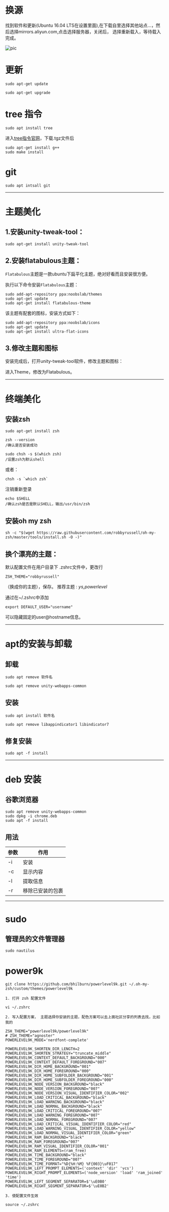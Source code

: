 # 换源

找到软件和更新(Ubuntu 16.04 LTS在设置里面),在下载自里选择其他站点...，然后选择mirrors.aliyun.com,点击选择服务器，关闭后， 选择重新载入，等待载入完成。

![pic](./0pic/5b88874bab6441259d0002c0.png)

# 更新

```shell
sudo apt-get update

sudo apt-get upgrade
```

# tree 指令

```shell
sudo apt install tree
```

进入[tree指令官网](http://mama.indstate.edu/users/ice/tree/)，下载.tgz文件后

```shell
sudo apt-get install g++
sudo make install
```

# git

```shell
sudo apt intsall git
```

----------

# 主题美化

## 1.安装unity-tweak-tool：

```shell
sudo apt-get install unity-tweak-tool 
```

## 2.安装flatabulous主题：

`Flatabulous`主题是一款ubuntu下扁平化主题，绝对好看而且安装很方便。

执行以下命令安装`Flatabulous`主题：

```shell
sudo add-apt-repository ppa:noobslab/themes
sudo apt-get update
sudo apt-get install flatabulous-theme
```

该主题有配套的图标，安装方式如下：

```shell
sudo add-apt-repository ppa:noobslab/icons
sudo apt-get update
sudo apt-get install ultra-flat-icons
```

## 3.修改主题和图标

安装完成后，打开unity-tweak-tool软件，修改主题和图标：

进入Theme，修改为Flatabulous。

----------

# 终端美化

## 安装zsh

```shell
sudo apt-get install zsh
```

```shell
zsh --version
/确认是否安装成功
```

```shell
sudo chsh -s $(which zsh)
/设置zsh为默认shell
```

或者：

```shell
chsh -s `which zsh`
```

注销重新登录

```shell
echo $SHELL
/确认zsh是否是默认SHELL，输出/usr/bin/zsh
```

## 安装oh my zsh

```shell
sh -c "$(wget https://raw.githubusercontent.com/robbyrussell/oh-my-zsh/master/tools/install.sh -O -)"
```

## 换个漂亮的主题：

默认配置文件在用户目录下 .zshrc文件中，更改行

```shell
ZSH_THEME="robbyrussell"
```

（换成你的主题），保存。
推荐主题
:    *ys,powerlevel*

通过在~/.zshrc中添加

```shell
export DEFAULT_USER="username"
```

可以隐藏固定的user@hostname信息。

----------

# apt的安装与卸载

## 卸载

`sudo apt remove 软件名`

```shell
sudo apt remove unity-webapps-common
```

## 安装

`sudo apt install 软件名`

```shell
sudo apt remove libappindicator1 libindicator7
```

## 修复安装

```shell
sudo apt -f install
```

----------

# deb 安装

## 谷歌浏览器

```shell
sudo apt remove unity-webapps-common
sudo dpkg -i chrome.deb
sudo apt -f install
```

## 用法

参数|作用
--|--
-i|安装
-c|显示内容
-l|提取信息
-r|移除已安装的包裹

----------

# sudo

## 管理员的文件管理器

```shell
sudo nautilus
```

# power9k

```shell
git clone https://github.com/bhilburn/powerlevel9k.git ~/.oh-my-zsh/custom/themes/powerlevel9k
```

```shell
1. 打开 zsh 配置文件

vi ~/.zshrc

2. 写入配置方案， 主题选择你安装的主题，配色方案可以去上面社区分享的列表去找，比如我的

ZSH_THEME="powerlevel9k/powerlevel9k"
# ZSH_THEME="agnoster"
POWERLEVEL9K_MODE='nerdfont-complete'

POWERLEVEL9K_SHORTEN_DIR_LENGTH=2
POWERLEVEL9K_SHORTEN_STRATEGY="truncate_middle"
POWERLEVEL9K_CONTEXT_DEFAULT_BACKGROUND="000"
POWERLEVEL9K_CONTEXT_DEFAULT_FOREGROUND="007"
POWERLEVEL9K_DIR_HOME_BACKGROUND="001"
POWERLEVEL9K_DIR_HOME_FOREGROUND="000"
POWERLEVEL9K_DIR_HOME_SUBFOLDER_BACKGROUND="001"
POWERLEVEL9K_DIR_HOME_SUBFOLDER_FOREGROUND="000"
POWERLEVEL9K_NODE_VERSION_BACKGROUND="black"
POWERLEVEL9K_NODE_VERSION_FOREGROUND="007"
POWERLEVEL9K_NODE_VERSION_VISUAL_IDENTIFIER_COLOR="002"
POWERLEVEL9K_LOAD_CRITICAL_BACKGROUND="black"
POWERLEVEL9K_LOAD_WARNING_BACKGROUND="black"
POWERLEVEL9K_LOAD_NORMAL_BACKGROUND="black"
POWERLEVEL9K_LOAD_CRITICAL_FOREGROUND="007"
POWERLEVEL9K_LOAD_WARNING_FOREGROUND="007"
POWERLEVEL9K_LOAD_NORMAL_FOREGROUND="007"
POWERLEVEL9K_LOAD_CRITICAL_VISUAL_IDENTIFIER_COLOR="red"
POWERLEVEL9K_LOAD_WARNING_VISUAL_IDENTIFIER_COLOR="yellow"
POWERLEVEL9K_LOAD_NORMAL_VISUAL_IDENTIFIER_COLOR="green"
POWERLEVEL9K_RAM_BACKGROUND="black"
POWERLEVEL9K_RAM_FOREGROUND="007"
POWERLEVEL9K_RAM_VISUAL_IDENTIFIER_COLOR="001"
POWERLEVEL9K_RAM_ELEMENTS=(ram_free)
POWERLEVEL9K_TIME_BACKGROUND="black"
POWERLEVEL9K_TIME_FOREGROUND="007"
POWERLEVEL9K_TIME_FORMAT="%D{%H:%M} %F{003}\uF017"
POWERLEVEL9K_LEFT_PROMPT_ELEMENTS=('context' 'dir' 'vcs')
POWERLEVEL9K_RIGHT_PROMPT_ELEMENTS=('node_version' 'load' 'ram_joined' 'time')
POWERLEVEL9K_LEFT_SEGMENT_SEPARATOR=$'\uE0B0'
POWERLEVEL9K_RIGHT_SEGMENT_SEPARATOR=$'\uE0B2'

3. 使配置文件生效

source ~/.zshrc
```
